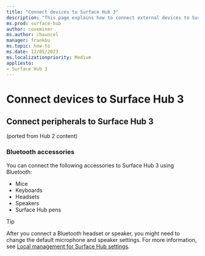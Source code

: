 ```yaml
---
title: "Connect devices to Surface Hub 3"
description: "This page explains how to connect external devices to Surface Hub 3."
ms.prod: surface-hub
author: coveminer
ms.author: chauncel
manager: frankbu
ms.topic: how-to
ms.date: 12/05/2023
ms.localizationpriority: Medium
appliesto:
- Surface Hub 3
---
```


# Connect devices to Surface Hub 3


## Connect peripherals to Surface Hub 3

(ported from Hub 2 content)

### Bluetooth accessories

You can connect the following accessories to Surface Hub 3 using Bluetooth:

- Mice
- Keyboards
- Headsets
- Speakers
- Surface Hub pens

> [!TIP]
> After you connect a Bluetooth headset or speaker, you might need to change the default microphone and speaker settings. For more information, see [Local management for Surface Hub settings](local-management-surface-hub-settings.md).
